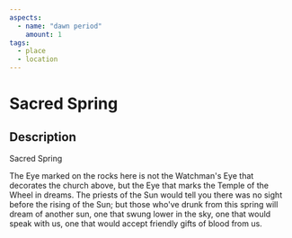 ```yaml
---
aspects: 
  - name: "dawn period"
    amount: 1
tags:
  - place
  - location
---
```


# Sacred Spring

## Description
Sacred Spring

The Eye marked on the rocks here is not the Watchman's Eye that decorates the church above, but the Eye that marks the Temple of the Wheel in dreams. The priests of the Sun would tell you there was no sight before the rising of the Sun; but those who've drunk from this spring will dream of another sun, one that swung lower in the sky, one that would speak with us, one that would accept friendly gifts of blood from us.